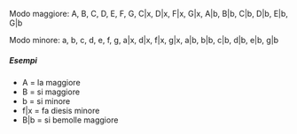 Modo maggiore: A, B, C, D, E, F, G, C|x, D|x, F|x, G|x, A|b, B|b, C|b, D|b, E|b, G|b          

Modo minore: a, b, c, d, e, f, g, a|x, d|x, f|x, g|x, a|b, b|b, c|b, d|b, e|b, g|b

##### Esempi

- A = la maggiore 
- B = si maggiore  
- b = si minore  
- f|x = fa diesis minore
- B|b = si bemolle maggiore